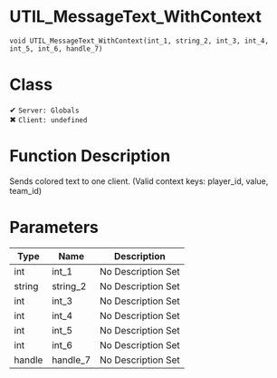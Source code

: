 # UTIL_MessageText_WithContext
```
void UTIL_MessageText_WithContext(int_1, string_2, int_3, int_4, int_5, int_6, handle_7)
```
# Class
✔ `Server: Globals`  
✖ `Client: undefined`  

# Function Description
Sends colored text to one client. (Valid context keys: player_id, value, team_id)
# Parameters
Type|Name|Description
--|--|--
int|int_1|No Description Set
string|string_2|No Description Set
int|int_3|No Description Set
int|int_4|No Description Set
int|int_5|No Description Set
int|int_6|No Description Set
handle|handle_7|No Description Set
